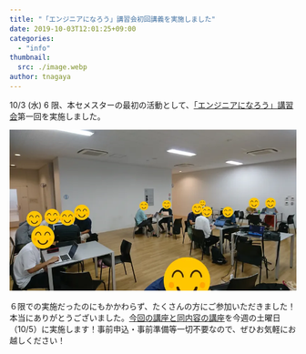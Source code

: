 ```yaml
---
title: "「エンジニアになろう」講習会初回講義を実施しました"
date: 2019-10-03T12:01:25+09:00
categories:
  - "info"
thumbnail:
  src: ./image.webp
author: tnagaya
---
```


10/3 (水) 6 限、本セメスターの最初の活動として、[「エンジニアになろう」講習会](https://utcode.net/2019/info/2019a-schedule/)第一回を実施しました。

![](./people.webp)

６限での実施だったのにもかかわらず、たくさんの方にご参加いただきました！本当にありがとうございました。[今回の講座と同内容の講座](https://utcode.net/2019/info/2019a-first-lecture/)を今週の土曜日（10/5）に実施します！事前申込・事前準備等一切不要なので、ぜひお気軽にお越しください！
